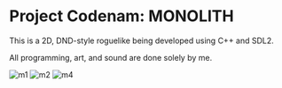 Project Codenam: MONOLITH
=========================
This is a 2D, DND-style roguelike being developed using C++ and SDL2.

All programming, art, and sound are done solely by me.

![m1]("m1.png")
![m2]("m2.png")
![m4]("m4.png")
